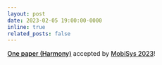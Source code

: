 ```yaml
---
layout: post
date: 2023-02-05 19:00:00-0000
inline: true
related_posts: false
---
```


<a href="https://dl.acm.org/doi/abs/10.1145/3581791.3596844" style="font-weight: 500; color: black;">One paper (Harmony)</a> accepted by <a href="https://www.sigmobile.org/mobisys/2023/" style="font-weight: 500;">MobiSys 2023</a>!